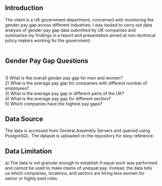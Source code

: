 <h2> Introduction </h2>
The client is a UK government department, concerned with monitoring the gender pay gap across different industries. I was tasked to carry out data analysis of gender pay gap data submitted by UK companies and summarize my findings in a report and presentation aimed at non-technical policy makers working for the government.
<br>
<br>
<h2> Gender Pay Gap Questions </h2>
<br/>1) What is the overall gender pay gap for men and women?
<br/>2) What is the average pay gap for companies with different number of employees?
<br/>3) What is the average pay gap in different parts of the UK?
<br/>4) What is the average pay gap for different sectors?
<br/>5) Which companies have the highest pay gaps?

<h2> Data Source </h2>
The data is accessed from General Assembly Servers and queried using PostgreSQL. The dataset is uploaded on the repository for easy reference.
<br>
<h2> Data Limitation </h2>
a)	The data is not granular enough to establish if equal work was performed and cannot be used to make claims of unequal pay. Instead, the data tells us which companies, locations, and sectors are hiring less women for senior or highly paid roles.
